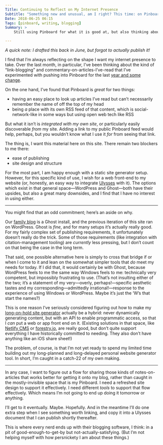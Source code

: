 ```yaml
---
Title: Continuing to Reflect on My Internet Presence
Subtitle: "Something new and unusual, am I right? This time: on Pinboard as my link-sharing source."
Date: 2018-06-25 06:15
Tags: [pinboard, writing, blogging]
Summary: >
    Still using Pinboard for what it is good at, but also thinking about this blog itself. Yes, again. You aren’t surprised by this, are you? So yes: more thoughts on link-blogging, commentary, and the blog software I want to exist. (No, neither WordPress nor Ghost fit the bill for me.)

---
```


<i class="editorial">A quick note: I drafted this back in June, but forgot to actually publish it!</i>

I find that I’m always reflecting on the shape I want my internet presence to take. Over the last month, in particular, I’ve been thinking about the kind of “link-blogging” and commentary-on-articles-I’ve-read that I’ve experimented with pushing into Pinboard for the last [year and some change](https://www.chriskrycho.com/2017/pick-the-right-tool-for-the-job.html).

On the one hand, I’ve found that Pinboard is *great* for two things:

- having an easy place to look up articles I’ve read but can’t necessarily remember the name of off the top of my head
- being *a* place with its own <abbr>RSS</abbr> feed of that content, which is social-network-like in some ways but using open web tech like <abbr>RSS</abbr>

But what it isn’t is *integrated with my own site*, or particularly easily discoverable *from* my site. Adding a link to my public Pinboard feed would help, perhaps, but you wouldn’t know what I use it *for* from seeing that link.

The thing is, I want this material here on this site. There remain two blockers to me there:

- ease of publishing
- site design and structure

For the most part, I am happy enough with a static site generator setup. However, for this specific kind of use, I wish for a web front-end to my website (or, honestly, an easy way to integrate [Ulysses](https://www.ulyssesapp.com) with it). The options which exist in that general space—WordPress and Ghost—both have their upsides, but also a great many downsides, and I find that I have no interest in using either.

---- 

You might find that an odd commitment; here’s an aside on why.

Our [family blog](https://krycho.com) is a Ghost install, and the previous iteration of this site ran on WordPress. Ghost is *fine*, and for many setups it’s actually really good. For my fairly complex set of publishing requirements, it unfortunately doesn’t really do the trick. Some of those requirements (like integration with citation-management tooling) are *currently* less pressing, but I don’t count on that being the case in the long term.

That said, one possible alternative here is simply to cross that bridge if or when I come to it and lean on the somewhat simpler tools that *do* meet my needs for today. If I did that, it would certainly be with Ghost, because WordPress feels to me the same way Windows feels to me: technically very competent, but impossibly frustrating to use. (That’s not insulting either of the two; it’s a statement of my very—overly, perhaps!—specific aesthetic tastes and my corresponding—admittedly irrational!—response to the experience of using Windows or WordPress. Maybe it’s just the ‘W’s that start the names?)

This is one reason I’ve seriously considered figuring out how to make my [long-on-hold site generator](https://github.com/chriskrycho/lightning-rs) actually be a hybrid: never dynamically generating content, but with an <abbr>API</abbr> to enable programmatic access, so that I *can* put a web or app front end on it. (Existing solutions in that space, like [Netlify CMS](https://www.netlifycms.org) or [forestry.io](https://forestry.io/), are really good, but don’t quite support everything I have historically committed to needing. They also don’t have anything like an iOS share sheet!)

The problem, of course, is that I’m not yet ready to spend my limited time building out my long-planned and long-delayed personal website generator tool. In short, I’m caught in a catch-22 of my own making.

---- 

In any case, I want to figure out a flow for sharing those kinds of notes-on-articles that works better for getting it onto my blog, rather than caught in the mostly-invisible space that is my Pinboard. I need a refreshed site design to support it effectively. I need different *tools* to support that flow effectively. Which means I’m not going to end up doing it tomorrow or anything.

I’ll get to it eventually. Maybe. Hopefully. And in the meantime I’ll do one extra step when I see something worth linking, and copy it into a Ulysses document that I can publish shortly thereafter.

This is where every nerd ends up with their blogging software, I think: in a pit of good-enough-to-get-by but not-actually-satisfying. (But I’m not helping myself with how persnickety I am about these things.)
